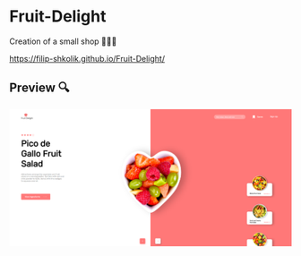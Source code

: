 # Fruit-Delight

 Creation of a small shop 👖👟👕
 
 https://filip-shkolik.github.io/Fruit-Delight/

## Preview :mag:
![Image alt](https://github.com/filip-shkolik/Fruit-Delight/blob/main/preview/preview.png)
